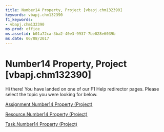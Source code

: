 ```yaml
---
title: Number14 Property, Project [vbapj.chm132390]
keywords: vbapj.chm132390
f1_keywords:
- vbapj.chm132390
ms.prod: office
ms.assetid: b01a72ca-3ba2-40e3-9937-7be028e6039b
ms.date: 06/08/2017
---
```



# Number14 Property, Project [vbapj.chm132390]

Hi there! You have landed on one of our F1 Help redirector pages. Please select the topic you were looking for below.

[Assignment.Number14 Property (Project)](http://msdn.microsoft.com/library/4e91d926-0bb5-034f-da83-9770517f0762%28Office.15%29.aspx)

[Resource.Number14 Property (Project)](http://msdn.microsoft.com/library/76e090f8-373f-7163-95a2-3b8e3451d2a4%28Office.15%29.aspx)

[Task.Number14 Property (Project)](http://msdn.microsoft.com/library/467e9764-3dba-d35b-34a8-088ab2df25d0%28Office.15%29.aspx)

